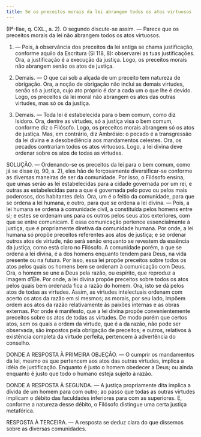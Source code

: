 ```yaml
---
title: Se os preceitos morais da lei abrangem todos os atos virtuosos
---
```


(IIª-IIae, q. CXL., a. 2).
  O segundo discute-se assim. — Parece que os preceitos morais da lei não abrangem todos os atos virtuosos.  

1. — Pois, à observância dos preceitos da lei antiga se chama justificação, conforme aquilo da Escritura (Sl 118, 8): observarei as tuas justificações. Ora, a justificação é a execução da justiça. Logo, os preceitos morais não abrangem senão os atos de justiça.  

2. Demais. — O que cai sob a alçada de um preceito tem natureza de obrigação. Ora, a noção de obrigação não inclui as demais virtudes, senão só a justiça, cujo ato próprio é dar a cada um o que lhe é devido. Logo, os preceitos da lei moral não abrangem os atos das outras virtudes, mas só os da justiça.  

3. Demais. — Toda lei é estabelecida para o bem comum, como diz Isidoro. Ora, dentre as virtudes, só a justiça visa o bem comum, conforme diz o Filósofo. Logo, os preceitos morais abrangem só os atos de justiça.  Mas, em contrário, diz Ambrósio: o pecado é a transgressão da lei divina e a desobediência aos mandamentos celestes. Ora, os pecados contrariam todos os atos virtuosos. Logo, a lei divina deve ordenar sobre os atos de todas as virtudes.  

SOLUÇÃO. — Ordenando-se os preceitos da lei para o bem comum, como já se disse (q. 90, a. 2), eles hão de forçosamente diversificar-se conforme as diversas maneiras de ser da comunidade. Por isso, o Filósofo ensina, que umas serão as lei estabelecidas para a cidade governada por um rei, e outras as estabelecidas para a que é governada pelo povo ou pelos mais poderosos, dos habitantes dela. Ora, um é o feitio da comunidade, para que se ordena a lei humana, e outro, para que se ordena a lei divina. — Pois, a lei humana se ordena à comunidade civil, a constituída pelos homens entre si; e estes se ordenam uns para os outros pelos seus atos exteriores, com que se entre comunicam. E essa comunicação pertence essencialmente à justiça, que é propriamente diretiva da comunidade humana. Por onde, a lei humana só propõe preceitos referentes aos atos de justiça; e se ordenar outros atos de virtude, não será senão enquanto se revestem da essência da justiça, como está claro no Filósofo.  A comunidade porém, a que se ordena a lei divina, é a dos homens enquanto tendem para Deus, na vida presente ou na futura. Por isso, essa lei propõe preceitos sobre todos os atos pelos quais os homens bem se ordenam à comunicação com Deus. Ora, o homem se une a Deus pela razão, ou espírito, que reproduz a imagem d’Êle. Por onde, a lei divina propõe preceitos sobre todos os atos pelos quais bem ordenada fica a razão do homem. Ora, isto se dá pelos atos de todas as virtudes. Assim, as virtudes intelectuais ordenam com acerto os atos da razão em si mesmos; as morais, por seu lado, impõem ordem aos atos da razão relativamente às paixões internas e as obras externas. Por onde é manifesto, que a lei divina propõe convenientemente preceitos sobre os atos de todas as virtudes. De modo porém que certos atos, sem os quais a ordem da virtude, que é a da razão, não pode ser observada, são impostos pela obrigação de preceitos; e outros, relativos à existência completa da virtude perfeita, pertencem à advertência do conselho.  

DONDE A RESPOSTA À PRIMEIRA OBJEÇÃO. — O cumprir os mandamentos da lei, mesmo os que pertencem aos atos das outras virtudes, implica a idéia de justificação. Enquanto é justo o homem obedecer a Deus; ou ainda enquanto é justo que todo o humano esteja sujeito à razão.  

DONDE A RESPOSTA À SEGUNDA. — A justiça propriamente dita implica a dívida de um homem para com outro; ao passo que todas as outras virtudes implicam o débito das faculdades inferiores para com as superiores. E, conforme a natureza desse débito, o Filósofo distingue uma certa justiça metafórica.  

RESPOSTA À TERCEIRA. — A resposta se deduz clara do que dissemos sobre as diversas comunidades.